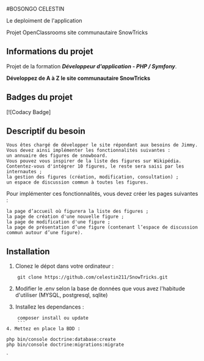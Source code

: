 #BOSONGO CELESTIN

Le deploiment de l'application

Projet OpenClassrooms site communautaire SnowTricks

## Informations du projet

Projet de la formation ***Développeur d'application - PHP / Symfony***.

**Développez de A à Z le site communautaire SnowTricks**

## Badges du projet

[![Codacy Badge]

## Descriptif du besoin

    Vous êtes chargé de développer le site répondant aux besoins de Jimmy.
    Vous devez ainsi implémenter les fonctionnalités suivantes :
    un annuaire des figures de snowboard.
    Vous pouvez vous inspirer de la liste des figures sur Wikipédia. Contentez-vous d'intégrer 10 figures, le reste sera saisi par les internautes ;
    la gestion des figures (création, modification, consultation) ;
    un espace de discussion commun à toutes les figures.

Pour implémenter ces fonctionnalités, vous devez créer les pages suivantes :

    la page d’accueil où figurera la liste des figures ;
    la page de création d'une nouvelle figure ;
    la page de modification d'une figure ;
    la page de présentation d’une figure (contenant l’espace de discussion commun autour d’une figure).

## Installation

1. Clonez le dépot dans votre ordinateur :
```
    git clone https://github.com/celestin211/SnowTricks.git
```

2. Modifier le .env selon la base de données que vous avez l'habitude d'utiliser (MYSQL, postgresql, sqlite)

3. Installez les dependances :
```
    composer install ou update
    ```
4. Mettez en place la BDD :
```
    php bin/console doctrine:database:create
    php bin/console doctrine:migrations:migrate
`
